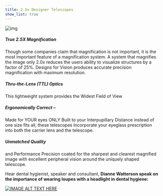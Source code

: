```yaml
---
title: 2.5x Designer Telescopes
show_list: true
---
```


![img](https://www.designsforvision.com/DentImg/2014HygieneMag/std2-5.jpg)

##### True 2.5X Magnification

Though some companies claim that magnification is not important, it is the most important feature of a magnification system. A system that magnifies the image only 2.0x reduces the users ability to visualize structures by a factor of 25%. Designs for Vision produces accurate precision magnification with maximum resolution.

##### Thru-the-Lens (TTL) Optics

This lightweight system provides the Widest Field of View

##### Ergonomically Correct –

Made for YOUR eyes ONLY
Built to your Interpupillary Distance instead of one size fits all, these telescopes Incorporate your eyeglass prescription into both the carrier lens and the telescope.

##### Unmatched Quality

and Performance
Precision coated for the sharpest and clearest magnified image with excellent peripheral vision around the uniquely shaped telescope.

Hear dental hygienist, speaker and consultant, **Dianne Watterson speak on the importance of wearing loupes with a headlight in dental hygiene:**

[![IMAGE ALT TEXT HERE](https://img.youtube.com/vi/O3o5O316wxM/0.jpg)](https://www.youtube.com/watch?v=O3o5O316wxM)
